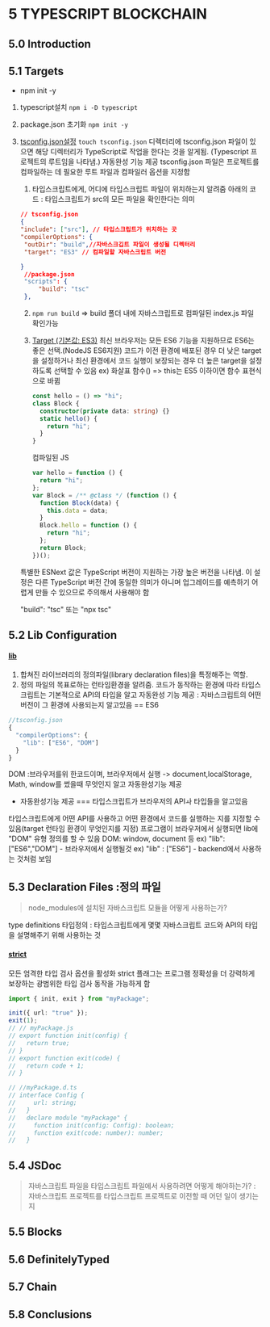 # 5 TYPESCRIPT BLOCKCHAIN

## 5.0 Introduction

## 5.1 Targets

- npm init -y

1. typescript설치
   `npm i -D typescript`

2. package.json 초기화
   `npm init -y`

3. [tsconfig.json설정](https://www.typescriptlang.org/docs/handbook/tsconfig-json.html#handbook-content)
   `touch tsconfig.json`
   디렉터리에 tsconfig.json 파일이 있으면 해당 디렉터리가 TypeScript로 작업을 한다는 것을 알게됨. (Typescript 프로젝트의 루트임을 나타냄.)
   자동완성 기능 제공
   tsconfig.json 파일은 프로젝트를 컴파일하는 데 필요한 루트 파일과 컴파일러 옵션을 지정함

   1. 타입스크립트에게, 어디에 타입스크립트 파일이 위치하는지 알려줌
      아래의 코드 : 타입스크립트가 src의 모든 파일을 확인한다는 의미

   ```json
   // tsconfig.json
   {
   "include": ["src"], // 타입스크립트가 위치하는 곳
   "compilerOptions": {
    "outDir": "build",//자바스크깁트 파일이 생성될 디렉터리
    "target": "ES3" // 컴파일할 자바스크립트 버전

   }
    //package.json
    "scripts": {
        "build": "tsc"
    },
   ```

   2. `npm run build` => build 폴더 내에 자바스크립트로 컴파일된 index.js 파일 확인가능

   3. [Target (기본값: ES3)](https://www.typescriptlang.org/tsconfig#target)
      최신 브라우저는 모든 ES6 기능을 지원하므로 ES6는 좋은 선택.(NodeJS ES6지원)
      코드가 이전 환경에 배포된 경우 더 낮은 target을 설정하거나 최신 환경에서 코드 실행이 보장되는 경우 더 높은 target을 설정하도록 선택할 수 있음
      ex) 화살표 함수() => this는 ES5 이하이면 함수 표현식으로 바뀜
      ```ts
      const hello = () => "hi";
      class Block {
        constructor(private data: string) {}
        static hello() {
          return "hi";
        }
      }
      ```
      컴파일된 JS
      ```js
      var hello = function () {
        return "hi";
      };
      var Block = /** @class */ (function () {
        function Block(data) {
          this.data = data;
        }
        Block.hello = function () {
          return "hi";
        };
        return Block;
      })();
      ```

   특별한 ESNext 값은 TypeScript 버전이 지원하는 가장 높은 버전을 나타냄. 이 설정은 다른 TypeScript 버전 간에 동일한 의미가 아니며 업그레이드를 예측하기 어렵게 만들 수 있으므로 주의해서 사용해야 함

   "build": "tsc" 또는 "npx tsc"

## 5.2 Lib Configuration

#### [lib](https://www.typescriptlang.org/tsconfig#lib)

1. 합쳐진 라이브러리의 정의파일(library declaration files)을 특정해주는 역할.
2. 정의 파일의 목표로하는 런타임환경을 알려줌. 코드가 동작하는 환경에 따라 타입스크립트는 기본적으로 API의 타입을 알고 자동완성 기능 제공
   : 자바스크립트의 어떤 버전이 그 환경에 사용되는지 알고있음 == ES6

```ts
//tsconfig.json
{
  "compilerOptions": {
    "lib": ["ES6", "DOM"]
  }
}
```

DOM :브라우저를위 한코드이며, 브라우저에서 실행 -> document,localStorage, Math, window를 썼을때 무엇인지 알고 자동완성기능 제공

- 자동완성기능 제공 === 타입스크립트가 브라우저의 APIㅘ 타입들을 알고있음

타입스크립트에게 어떤 API를 사용하고 어떤 환경에서 코드를 실행하는 지를 지정할 수 있음(target 런타임 환경이 무엇인지를 지정)
프로그램이 브라우저에서 실행되면 lib에 "DOM" 유형 정의를 할 수 있음
DOM: window, document 등
ex) "lib": ["ES6","DOM"] - 브라우저에서 실행될것
ex) "lib" : ["ES6"] - backend에서 사용하는 것처럼 보임

## 5.3 Declaration Files :정의 파일

> node_modules에 설치된 자바스크립트 모듈을 어떻게 사용하는가?

type definitions 타입정의 : 타입스크립트에게 몇몇 자바스크립트 코드와 API의 타입을 설명해주기 위해 사용하는 것

#### [strict](https://www.typescriptlang.org/tsconfig#strict)

모든 엄격한 타입 검사 옵션을 활성화
strict 플래그는 프로그램 정확성을 더 강력하게 보장하는 광범위한 타입 검사 동작을 가능하게 함

```ts
import { init, exit } from "myPackage";

init({ url: "true" });
exit(1);
// // myPackage.js
// export function init(config) {
//   return true;
// }
// export function exit(code) {
//   return code + 1;
// }

// //myPackage.d.ts
// interface Config {
//     url: string;
//   }
//   declare module "myPackage" {
//     function init(config: Config): boolean;
//     function exit(code: number): number;
//   }
```

## 5.4 JSDoc

> 자바스크립트 파일을 타입스크립트 파일에서 사용하려면 어떻게 해야하는가?
> : 자바스크립트 프로젝트를 타입스크립트 프로젝트로 이전할 때 어던 일이 생기는지

## 5.5 Blocks

## 5.6 DefinitelyTyped

## 5.7 Chain

## 5.8 Conclusions

